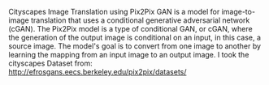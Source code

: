 Cityscapes Image Translation using Pix2Pix GAN is a model for image-to-image translation that uses a conditional generative adversarial network (cGAN). 
The Pix2Pix model is a type of conditional GAN, or cGAN, where the generation of the output image is conditional on an input, in this case, a source image.
The model's goal is to convert from one image to another by learning the mapping from an input image to an output image.
I took the cityscapes Dataset from: http://efrosgans.eecs.berkeley.edu/pix2pix/datasets/
